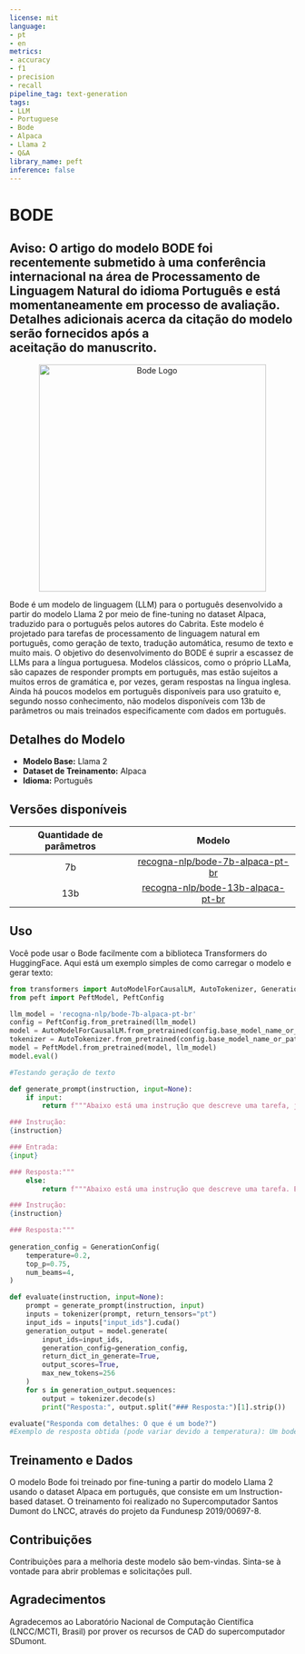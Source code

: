 ```yaml
---
license: mit
language:
- pt
- en
metrics:
- accuracy
- f1
- precision
- recall
pipeline_tag: text-generation
tags:
- LLM
- Portuguese
- Bode
- Alpaca
- Llama 2
- Q&A
library_name: peft
inference: false
---
```


# BODE

## Aviso: O artigo do modelo BODE foi recentemente submetido à uma conferência internacional na área de Processamento de Linguagem Natural do idioma Português e está momentaneamente em processo de avaliação. Detalhes adicionais acerca da citação do modelo serão fornecidos após a aceitação do manuscrito.

<!--- PROJECT LOGO -->
<p align="center">
  <img src="https://huggingface.co/recogna-nlp/bode-7b-alpaca-pt-br/resolve/main/Logo_Bode_LLM_Circle.png" alt="Bode Logo" width="400" style="margin-left:'auto' margin-right:'auto' display:'block'"/>
</p>

Bode é um modelo de linguagem (LLM) para o português desenvolvido a partir do modelo Llama 2 por meio de fine-tuning no dataset Alpaca, traduzido para o português pelos autores do Cabrita. Este modelo é projetado para tarefas de processamento de linguagem natural em português, como geração de texto, tradução automática, resumo de texto e muito mais. 
O objetivo do desenvolvimento do BODE é suprir a escassez de LLMs para a língua portuguesa. Modelos clássicos, como o próprio LLaMa, são capazes de responder prompts em português, mas estão sujeitos a muitos erros de gramática e, por vezes, geram respostas na língua inglesa. Ainda há poucos modelos em português disponíveis para uso gratuito e, segundo nosso conhecimento, não modelos disponíveis com 13b de parâmetros ou mais treinados especificamente com dados em português.

## Detalhes do Modelo

- **Modelo Base:** Llama 2
- **Dataset de Treinamento:** Alpaca
- **Idioma:** Português

## Versões disponíveis

| Quantidade de parâmetros       | Modelo                                                                                      | 
| :-:                            | :-:                                                                                         | 
| 7b                             |[recogna-nlp/bode-7b-alpaca-pt-br](https://huggingface.co/recogna-nlp/bode-7b-alpaca-pt-br)  |
| 13b                            |[recogna-nlp/bode-13b-alpaca-pt-br](https://huggingface.co/recogna-nlp/bode-13b-alpaca-pt-br)|

## Uso

Você pode usar o Bode facilmente com a biblioteca Transformers do HuggingFace. Aqui está um exemplo simples de como carregar o modelo e gerar texto:

```python
from transformers import AutoModelForCausalLM, AutoTokenizer, GenerationConfig
from peft import PeftModel, PeftConfig

llm_model = 'recogna-nlp/bode-7b-alpaca-pt-br'
config = PeftConfig.from_pretrained(llm_model)
model = AutoModelForCausalLM.from_pretrained(config.base_model_name_or_path, trust_remote_code=True, return_dict=True, load_in_8bit=True, device_map='auto')
tokenizer = AutoTokenizer.from_pretrained(config.base_model_name_or_path)
model = PeftModel.from_pretrained(model, llm_model)
model.eval()

#Testando geração de texto

def generate_prompt(instruction, input=None):
    if input:
        return f"""Abaixo está uma instrução que descreve uma tarefa, juntamente com uma entrada que fornece mais contexto. Escreva uma resposta que complete adequadamente o pedido.

### Instrução:
{instruction}

### Entrada:
{input}

### Resposta:"""
    else:
        return f"""Abaixo está uma instrução que descreve uma tarefa. Escreva uma resposta que complete adequadamente o pedido.

### Instrução:
{instruction}

### Resposta:"""
     
generation_config = GenerationConfig(
    temperature=0.2,
    top_p=0.75,
    num_beams=4,
)

def evaluate(instruction, input=None):
    prompt = generate_prompt(instruction, input)
    inputs = tokenizer(prompt, return_tensors="pt")
    input_ids = inputs["input_ids"].cuda()
    generation_output = model.generate(
        input_ids=input_ids,
        generation_config=generation_config,
        return_dict_in_generate=True,
        output_scores=True,
        max_new_tokens=256
    )
    for s in generation_output.sequences:
        output = tokenizer.decode(s)
        print("Resposta:", output.split("### Resposta:")[1].strip())

evaluate("Responda com detalhes: O que é um bode?")
#Exemplo de resposta obtida (pode variar devido a temperatura): Um bode é um animal do gênero Bubalus, da família Bovidae, que é um membro da ordem Artiodactyla. Os bodes são mamíferos herbívoros que são nativos da Ásia, África e Europa. Eles são conhecidos por seus cornos, que podem ser usados para defesa e como uma ferramenta.
```

## Treinamento e Dados

O modelo Bode foi treinado por fine-tuning a partir do modelo Llama 2 usando o dataset Alpaca em português, que consiste em um Instruction-based dataset. O treinamento foi realizado no Supercomputador Santos Dumont do LNCC, através do projeto da Fundunesp 2019/00697-8.

## Contribuições

Contribuições para a melhoria deste modelo são bem-vindas. Sinta-se à vontade para abrir problemas e solicitações pull.

## Agradecimentos

Agradecemos ao Laboratório Nacional de Computação Científica (LNCC/MCTI, Brasil) por prover os recursos de CAD do supercomputador SDumont.


```